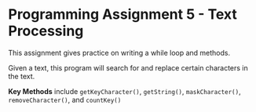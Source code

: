 # Programming Assignment 5 - Text Processing

This assignment gives practice on writing a while loop and methods.

Given a text, this program will search for and replace certain characters in the text.

**Key Methods** include ```getKeyCharacter()```, ```getString()```, ```maskCharacter()```, ```removeCharacter()```, and ```countKey()```
